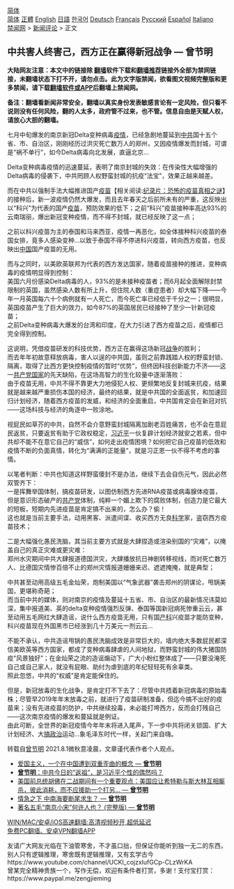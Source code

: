  <!-- 面包屑导航 --> <div class="breadcrumb"><!-- GTranslate: https://gtranslate.io/ -->  <div class="switcher notranslate">  <div class="selected">  <a href="#" onclick="return false;"> 简体</a>  </div>  <div class="option">  <a href="https://www.bannedbook.org" onclick="doGTranslate('zh-CN|zh-CN');jQuery('div.switcher div.selected a').html(jQuery(this).html());return false;" title="简体中文" class="nturl selected"> 简体</a>  <a href="https://www.bannedbook.org/zh-tw/" onclick="doGTranslate('zh-CN|zh-TW');jQuery('div.switcher div.selected a').html(jQuery(this).html());return false;" title="繁體中文" class="nturl"> 正體</a>  <a href="https://www.bannedbook.org/en/" onclick="doGTranslate('zh-CN|en');jQuery('div.switcher div.selected a').html(jQuery(this).html());return false;" title="English" class="nturl"> English</a>  <a href="https://www.bannedbook.org/ja/" onclick="doGTranslate('zh-CN|ja');jQuery('div.switcher div.selected a').html(jQuery(this).html());return false;" title="日本語" class="nturl"> 日語</a>  <a href="https://www.bannedbook.org/ko/" onclick="doGTranslate('zh-CN|ko');jQuery('div.switcher div.selected a').html(jQuery(this).html());return false;" title="한국어" class="nturl"> 한국어</a>  <a href="https://www.bannedbook.org/de/" onclick="doGTranslate('zh-CN|de');jQuery('div.switcher div.selected a').html(jQuery(this).html());return false;" title="Deutsch" class="nturl"> Deutsch</a>  <a href="https://www.bannedbook.org/fr/" onclick="doGTranslate('zh-CN|fr');jQuery('div.switcher div.selected a').html(jQuery(this).html());return false;" title="Français" class="nturl"> Français</a>  <a href="https://www.bannedbook.org/ru/" onclick="doGTranslate('zh-CN|ru');jQuery('div.switcher div.selected a').html(jQuery(this).html());return false;" title="Русский" class="nturl"> Русский</a>  <a href="https://www.bannedbook.org/es/" onclick="doGTranslate('zh-CN|es');jQuery('div.switcher div.selected a').html(jQuery(this).html());return false;" title="Español" class="nturl"> Español</a>  <a href="https://www.bannedbook.org/it/" onclick="doGTranslate('zh-CN|it');jQuery('div.switcher div.selected a').html(jQuery(this).html());return false;" title="Italiano" class="nturl"> Italiano</a>  </div>  </div>      <div class='breadcrumb-sub'><!-- Breadcrumb NavXT 6.3.0 --> <a href="https://www.bannedbook.org/" class="home">禁闻网</a> &gt; <a href="https://www.bannedbook.org/bnews/comments/" class="category">新闻评论</a> &gt; 正文</div></div><h2>中共害人终害己，西方正在赢得新冠战争 — 曾节明</h2> <p class="notice"><b>大陆网友注意：本文中的链接除 <a href="https://github.com/bannedbook/fanqiang" >翻墙</a>软件下载和<a href="https://github.com/killgcd/justmysocks/blob/master/README.md">翻墙推荐</a>链接外全部为禁网链接，未翻墙状态下打不开，请勿点击。此为文字版禁闻，欲看图文视频完整版和更多禁闻，请下载<a href="https://github.com/bannedbook/fanqiang">翻墙软件或APP</a>后翻墙上禁闻网。</p><p>备注：翻墙看新闻非常安全，翻墙以真实身份发表敏感言论有一定风险，但只看不说则没有任何风险，翻的人太多，政府管不过来，也不管。信息自由是天赋人权，请放心大胆的翻墙。</b></p>  <div class="entry"> <p><b></b></p> <p>七月中旬爆发的南京新冠Delta变种病毒<a href="https://www.bannedbook.org/bnews/tag/%E7%96%AB%E6%83%85/" class="st_tag internal_tag" rel="tag" title="标签 疫情 下的日志">疫情</a>，已经急剧地蔓延到<a href="https://www.bannedbook.org/bnews/tag/%e4%b8%ad%e5%85%b1/" class="st_tag internal_tag" rel="tag" title="标签 中共 下的日志">中共</a>国十五个省、市、自治区，刚刚经历过洪灾死亡数万人的郑州，又因疫情爆发而封城，可谓是“祸不单行”，如今Delta病毒向北发展，直逼北京&#8230;</p> <p>Delta变种病毒疫情的迅速蔓延，表明了南京封城的失效：在传染性大幅增强的Delta病毒的侵袭下，中共罔顾人权野蛮封城的抗疫“法宝”，效果正越来越差。</p> <p>而在中共以强制手法大幅推进国产<span class='wp_keywordlink'><a href="https://www.bannedbook.org/bnews/tculture/20160630/551027.html" title="疫苗" target="_blank">疫苗</a></span>【相关阅读:<a href='https://www.bannedbook.org/bnews/topimagenews/20180408/925060.html' target='_blank'>纪录片：恐怖的疫苗真相之谜</a>】的接种后，新一波疫情仍然大爆发，而且去年春天之后前所未有的严重，这反映出以“科兴”为代表的国产<a href="https://www.bannedbook.org/bnews/tag/%e7%96%ab%e8%8b%97/" class="st_tag internal_tag" rel="tag" title="标签 疫苗 下的日志">疫苗</a>，预防效果的低下；之前“科兴”疫苗接种率高达93%的云南瑞丽，爆出新冠变种疫情，而不得不封城，就已经反映了这一点；</p>  <p>之前以科兴疫苗为主的泰国和马来西亚，疫情一再恶化，如全体接种科兴疫苗的泰国女排，竟多人感染变种&#8230;以致于泰国不得不停进科兴疫苗，转向西方疫苗，也反映出<span class='wp_keywordlink_affiliate'><a href="https://www.bannedbook.org/" title="中国" target="_blank">中国</a></span>国产疫苗的无用。</p> <p>而与之同时，以美欧英联邦为代表的西方发达国家，随着疫苗接种的推进，变种病毒的疫情明显得到控制：<br /> 美国六月份感染Delta病毒的人，93%的是未接种疫苗者；而6月起全面解除封禁限制的英国，虽然感染人数有所上升，但住院人数（重症患者）却大幅下降——今年一月英国每六十个病例就有一人死亡，而今死亡率已经低于千分之一；很明显，英国疫苗产生了巨大的效力，如今87%的英国居民已经接种了至少一针新冠疫苗；<br /> 之前Delta变种病毒大爆发的台湾和印度，在大力引进了西方疫苗之后，疫情都已完全得到控制。</p> <p>这说明，凭借疫苗研发的科技优势，西方正在赢得这场新冠<a href="https://www.bannedbook.org/bnews/tag/%E6%88%98%E4%BA%89/" class="st_tag internal_tag" rel="tag" title="标签 战争 下的日志">战争</a>的胜利；<br /> 而去年年初故意释放病毒，害人以逞的中共国，虽则之前靠践踏人权的野蛮封锁、隔离，取得了比西方更快控制疫情的暂时“优势”，但终因科技创新能力不济——这一<a href="https://www.bannedbook.org/bnews/tag/%e5%85%b1%e4%ba%a7%e5%85%9a%e5%9b%bd%e5%ae%b6/" class="st_tag internal_tag" rel="tag" title="标签 共产党国家 下的日志">共产党国家</a>的先天缺陷，在这场高智力的生化较量中逐渐落败：<br /> 由于疫苗无用，中共不得不靠更大力地侵犯人权、更频繁地反复封城来抗疫，结果就是越来越严重损伤本国的经济，最终的结果，就是中共国的全面返贫，和加速回归计划经济，随着西方疫苗的发威，和经济的全面重启，中共国肯定会在新冠对抗——这场科技与经济的角逐中一败涂地。</p> <p>视屁民如草芥的中共，自然不会介意野蛮封城隔离加剧老百姓痛苦，也不会在意屁民返贫，只要返贫有助于它政权稳定，<a href="https://www.bannedbook.org/bnews/tag/%e4%b9%a0%e8%bf%91%e5%b9%b3/" class="st_tag internal_tag" rel="tag" title="标签 习近平 下的日志">习近平</a>一伙复辟计划经济就安之若素，但中共却不能不在意它自己的“威信”，如何走出疫情困境？如何把它自己疫苗的低效和疫情不断的负面真情，转化为“满满的正能量”，就是习正恩一伙不得不考虑的事情。</p>  <p>以笔者判断：中共也知道这样野蛮傻封不是办法，继续下去会自伤元气，因此必然双管齐下：<br /> 一是挥舞举国体制，搞疫苗研发，以图仿制西方先进RNA疫苗或病毒腺体疫苗，但是意识形态破产的<a href="https://www.bannedbook.org/bnews/tag/%e5%85%b1%e4%ba%a7%e5%85%9a/" class="st_tag internal_tag" rel="tag" title="标签 共产党 下的日志">共产党</a>体制，纯粹一个媚上欺下的腐败体制，创造力是它最大的短板，短期内先进疫苗是肯定搞不出来的，怎么办？偷！<br /> 这也就是当前主要手法，动用黑客、派遣间谍、收买西方无良<span class='wp_keywordlink'><a href="https://www.bannedbook.org/forum11/topic309.html" title="禁片：“科学”的棍子" target="_blank">科学</a></span>家，盗窃西方疫苗技术；</p> <p>二是大幅强化愚民洗脑，其当前主要方式就是大肆捏造或渲染别国的“灾难”，以掩盖自己的真正灾难或更灾难：<br /> 郑州水灾期间中共大肆报道德国洪灾，大肆播放抗日神剧转移视线，而对死亡数万人、比德国灾情惨百倍不止的郑州灾情报道姗姗来迟、遮遮掩掩，就是典型；</p> <p>中共甚至动用高级五毛金灿荣，炮制美国以“气象武器”袭击郑州的阴谋论，甩锅美国，更堪称奇葩；<br /> 而当前中共的媒体，则对南京的疫情及蔓延十五省、市、自治区的最新情况讳莫如深，集中报道美、英的delta变种疫情强烈反弹、泰国等国新冠病死惨重云云，甚至动用五毛网红大肆造谣，说什么西方疫苗无用，只有国<a href="https://www.bannedbook.org/bnews/tag/%e4%ba%a7%e7%a7%91/" class="st_tag internal_tag" rel="tag" title="标签 产科 下的日志">产科</a>兴疫苗才能防变种，科兴疫苗现在外国黑市已经涨到几十万美元一剂云云&#8230;</p> <p>不能不承认，中共造谣甩锅的愚民洗脑成效是非常巨大的，墙内绝大多数屁民都深信美欧英等西方国家，都成了变种病毒肆虐的人间地狱，而野蛮封城的伟大猪国防疫“风景独好”；在金灿荣之流的造谣煽动下，广大小粉红整体成了——只要没淹死自己或自己家人，就没有屁眼、助纣为虐到底的年纪轻轻死有余辜类。<br /> 照此忽悠，中共的“权威”是肯定能保住的。</p>  <p>但是，新冠放毒的生化战争，是肯定打不下去了：尽管中共捂着新冠病毒的原始毒株；尽管早2019年年末放毒之前，就进行了疫苗研制准备，但迄今搞不出好的疫苗来；没有先进疫苗的防护，中共继续投毒，未必能打垮西方，反而会打残自己——这次南京疫情的爆发和蔓延就是例证。<br /> 由此可断，全世界的新冠疫情今年年末将进入尾声，下一步中共将闭关锁国、扩大计划经济、大<span class='wp_keywordlink'><a href="https://www.bannedbook.org/forum11/topic331.html" title="禁片：搞政治" target="_blank">搞政治</a></span>运动&#8230;象毛泽东时代一样，关起门来自嗨。</p> <p>转载自<a href="https://www.bannedbook.org/bnews/tag/%e6%9b%be%e8%8a%82%e6%98%8e/" class="st_tag internal_tag" rel="tag" title="标签 曾节明 下的日志">曾节明</a> 2021.8.1微秋意凌晨，文章谨代表作者个人观点。</p> <ul class='op-related-articles' title='相关阅读'> <li><a href='https://www.bannedbook.org/bnews/comments/20210802/1598599.html' target='_blank'>爱国主义，一个在中国遭到双重歪曲的概念 — <b>曾节明</b></a></li> <li><a href='https://www.bannedbook.org/bnews/comments/20210801/1598316.html' target='_blank'><b>曾节明</b>：中共今日的“返祖”，是习近平个性的偶然吗？</a></li> <li><a href='https://www.bannedbook.org/bnews/comments/20210731/1597597.html' target='_blank'>美国前总统胡佛在二战期间有一个重要观点：美国应让希特勒与斯大林互相厮杀，彼此消耗，而不应援助一个打另… — <b>曾节明</b></a></li> <li><a href='https://www.bannedbook.org/bnews/comments/20210731/1597420.html' target='_blank'>情急之下 中南海要断尾求生？ — <b>曾节明</b></a></li> <li><a href='https://www.bannedbook.org/bnews/comments/20210730/1596964.html' target='_blank'>著名五毛“南京小宋”何许人也？ (完整版) — <b>曾节明</b></a></li> </ul> <p class="texttj"> <a href="https://github.com/bannedbook/fanqiang/wiki/V2ray%E6%9C%BA%E5%9C%BA" target="_blank">WIN/MAC/安卓/iOS高速翻墙:高清视频秒开,超低延迟</a><br/> <a href="https://github.com/bannedbook/fanqiang/wiki/%E7%A6%81%E9%97%BB%E7%BD%91%E5%AE%89%E5%8D%93%E7%BF%BB%E5%A2%99%E6%96%B0%E9%97%BBAPP" target="_blank">免费PC翻墙、安卓VPN翻墙APP</a></p><p>友请广大网友光临在下油管寒舍，不才虽口拙，但保证你能听到独一无二的东西，别人只有逻辑推理，寒舍既有逻辑推理，又有玄学古今<br /> https://www.youtube.com/channel/UCKI_cojzxlufGCp-CLzWrKA<br /> 曾某完全精神贵族一个，写作无偿，欢迎有条件者打赏，多谢！支付宝打赏：<br /> https://www.paypal.me/zengjieming</p> <a name='sharetosocial'></a>  <div style="margin-bottom:5px;padding-bottom:5px;clear:both"> <div id="archive-pix-1" class="banner-ads"> <!-- AuctionX Display platform tag START --> <div id="26318x728x90x621x_ADSLOT2" clicktrack="%%CLICK_URL_ESC%%"></div> <!-- AuctionX Display platform tag END --> </div> <div id="archive-pix-2" class="banner-ads"> <!-- AuctionX Display platform tag START --> <div id="26315x300x250x621x_ADSLOT2" clicktrack="%%CLICK_URL_ESC%%"></div> <!-- AuctionX Display platform tag END --> </div> </div>  <div id="archive-pix-1" class="banner-ads"> <!-- AuctionX Display platform tag START --> <div id="26318x728x90x621x_ADSLOT3" clicktrack="%%CLICK_URL_ESC%%"></div> <!-- AuctionX Display platform tag END --> </div> </div><!--END ENTRY--> 